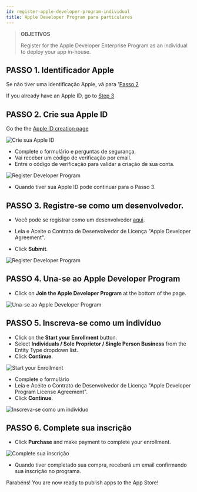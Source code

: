 ```yaml
---
id: register-apple-developer-program-individual
title: Apple Developer Program para particulares
---
```


> **OBJETIVOS**
> 
> Register for the Apple Developer Enterprise Program as an individual to deploy your app in-house.

## PASSO 1. Identificador Apple

Se não tiver uma identificação Apple, vá para '[Passo 2](#step-2-create-your-apple-id)

If you already have an Apple ID, go to [Step 3](#step-3-register-as-a-developer)

## PASSO 2. Crie sua Apple ID

Go the the [Apple ID creation page](https://appleid.apple.com/)

![Crie sua Apple ID](assets/en/deploy-app-store/Apple-ID-Creation-Page-4D-for-iOS.png)

* Complete o formulário e perguntas de segurança.
* Vai receber um código de verificação por email.
* Entre o código de verificação para validar a criação de sua conta.

![Register Developer Program](assets/en/deploy-app-store/Register-developer-program-4D-for-iOS.png)

* Quando tiver sua Apple ID pode continuar para o Passo 3.

## PASSO 3. Registre-se como um desenvolvedor.

* Você pode se registrar como um desenvolvedor [aqui](https://developer.apple.com/account/).

* Leia e Aceite o Contrato de Desenvolvedor de Licença "Apple Developer Agreement".
* Click **Submit**.

![Register Developer Program](assets/en/deploy-app-store/Register-developer-4D-for-iOS.png)

## PASSO 4. Una-se ao Apple Developer Program

* Click on **Join the Apple Developer Program** at the bottom of the page.

![Una-se ao Apple Developer Program](assets/en/deploy-app-store/Join-Apple-Developer-Program-individuals-4D-for-iOS.png)

## PASSO 5. Inscreva-se como um indivíduo

* Click on the **Start your Enrollment** button.
* Select **Individuals / Sole Proprietor / Single Person Business** from the Entity Type dropdown list.
* Click **Continue**.

![Start your Enrollment](assets/en/deploy-app-store/Apple-Developer-Program-Individuals-4D-for-iOS.png)

* Complete o formulário
* Leia e Aceite o Contrato de Desenvolvedor de Licença "Apple Developer Program License Agreement".
* Click **Continue**.

![Inscreva-se como um indivíduo](assets/en/deploy-app-store/Apple-Developer-Program-Enrollment-4D-for-iOS.png)

## PASSO 6. Complete sua inscrição

* Click **Purchase** and make payment to complete your enrollment.

![Complete sua inscrição](assets/en/deploy-app-store/Complete-Purchase-Apple-Developer-Program-4D-for-iOS.png)

* Quando tiver completado sua compra, receberá um email confirmando sua inscrição no programa.

Parabéns! You are now ready to publish apps to the App Store!
